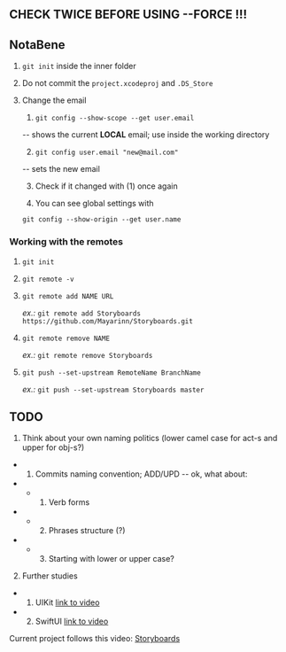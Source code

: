 
  ## CHECK TWICE BEFORE USING --FORCE !!!

## NotaBene

1. `git init` inside the inner folder
2. Do not commit the `project.xcodeproj` and `.DS_Store`
3. Change the email

    1. `git config --show-scope --get user.email`
    
    -- shows the current **LOCAL** email; use inside the working directory
    
    2. `git config user.email "new@mail.com"`
    
    -- sets the new email
    
    3. Check if it changed with (1) once again
    
    4. You can see global settings with
    
    `git config --show-origin --get user.name`

### Working with the remotes

1. `git init`
2. `git remote -v`
3. `git remote add NAME URL`

    *ex.:* `git remote add Storyboards https://github.com/Mayarinn/Storyboards.git`

4. `git remote remove NAME`

    *ex.:* `git remote remove Storyboards`

5. `git push --set-upstream RemoteName BranchName`

   *ex.:* `git push --set-upstream Storyboards master`

## TODO

1. Think about your own naming politics (lower camel case for act-s and upper for obj-s?)
- 1. Commits naming convention; ADD/UPD -- ok, what about:
- - 1. Verb forms
- - 2. Phrases structure (?)
- - 3. Starting with lower or upper case?
2. Further studies
- 1. UIKit [link to video](https://www.youtube.com/watch?v=oGubB_dYoVA&ab_channel=%D0%92%D0%BE%D0%B9%D1%82%D0%B8%D0%B2IT)
- 2. SwiftUI [link to video](https://www.youtube.com/watch?v=iQk4DV1ki3k&ab_channel=%D0%92%D0%BE%D0%B9%D1%82%D0%B8%D0%B2IT)

Current project follows this video: [Storyboards](https://www.youtube.com/watch?v=EYx3Hxs88zE&ab_channel=%D0%92%D0%BE%D0%B9%D1%82%D0%B8%D0%B2IT)
